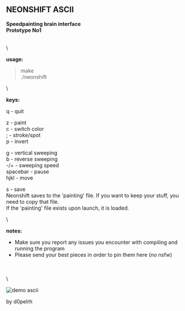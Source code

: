 ## NEONSHIFT ASCII
**Speedpainting brain interface**\
**Prototype No1**

\
\

**usage:**
> make\
> ./neonshift

\

**keys:**

q - quit

z - paint\
c - switch color\
; - stroke/spot\
p - invert

g - vertical sweeping\
b - reverse sweeping\
-/+ - sweeping speed\
spacebar - pause\
hjkl - move

s - save\
Neonshift saves to the 'painting' file. If you want to keep your stuff, you need to copy that file.\
If the 'painting' file exists upon launch, it is loaded.

\

**notes:**
- Make sure you report any issues you encounter with compiling and running the program
- Please send your best pieces in order to pin them here (no nsfw)

\
\
\

![demo ascii](https://raw.githubusercontent.com/d0pelrh/neonshift/main/demo_ascii.png)

by d0pelrh
